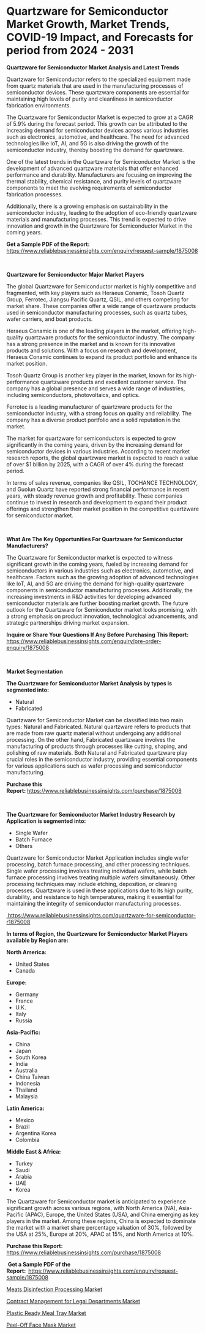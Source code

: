<p><h1>Quartzware for Semiconductor Market Growth, Market Trends, COVID-19 Impact, and Forecasts for period from 2024 - 2031</h1></p><p><strong>Quartzware for Semiconductor Market Analysis and Latest Trends</strong></p>
<p><p>Quartzware for Semiconductor refers to the specialized equipment made from quartz materials that are used in the manufacturing processes of semiconductor devices. These quartzware components are essential for maintaining high levels of purity and cleanliness in semiconductor fabrication environments.</p><p>The Quartzware for Semiconductor Market is expected to grow at a CAGR of 5.9% during the forecast period. This growth can be attributed to the increasing demand for semiconductor devices across various industries such as electronics, automotive, and healthcare. The need for advanced technologies like IoT, AI, and 5G is also driving the growth of the semiconductor industry, thereby boosting the demand for quartzware.</p><p>One of the latest trends in the Quartzware for Semiconductor Market is the development of advanced quartzware materials that offer enhanced performance and durability. Manufacturers are focusing on improving the thermal stability, chemical resistance, and purity levels of quartzware components to meet the evolving requirements of semiconductor fabrication processes.</p><p>Additionally, there is a growing emphasis on sustainability in the semiconductor industry, leading to the adoption of eco-friendly quartzware materials and manufacturing processes. This trend is expected to drive innovation and growth in the Quartzware for Semiconductor Market in the coming years.</p></p>
<p><strong>Get a Sample PDF of the Report:&nbsp;</strong> <a href="https://www.reliablebusinessinsights.com/enquiry/request-sample/1875008">https://www.reliablebusinessinsights.com/enquiry/request-sample/1875008</a></p>
<p>&nbsp;</p>
<p><strong>Quartzware for Semiconductor Major Market Players</strong></p>
<p><p>The global Quartzware for Semiconductor market is highly competitive and fragmented, with key players such as Heraeus Conamic, Tosoh Quartz Group, Ferrotec, Jiangsu Pacific Quartz, QSIL, and others competing for market share. These companies offer a wide range of quartzware products used in semiconductor manufacturing processes, such as quartz tubes, wafer carriers, and boat products.</p><p>Heraeus Conamic is one of the leading players in the market, offering high-quality quartzware products for the semiconductor industry. The company has a strong presence in the market and is known for its innovative products and solutions. With a focus on research and development, Heraeus Conamic continues to expand its product portfolio and enhance its market position.</p><p>Tosoh Quartz Group is another key player in the market, known for its high-performance quartzware products and excellent customer service. The company has a global presence and serves a wide range of industries, including semiconductors, photovoltaics, and optics.</p><p>Ferrotec is a leading manufacturer of quartzware products for the semiconductor industry, with a strong focus on quality and reliability. The company has a diverse product portfolio and a solid reputation in the market.</p><p>The market for quartzware for semiconductors is expected to grow significantly in the coming years, driven by the increasing demand for semiconductor devices in various industries. According to recent market research reports, the global quartzware market is expected to reach a value of over $1 billion by 2025, with a CAGR of over 4% during the forecast period.</p><p>In terms of sales revenue, companies like QSIL, TOCHANCE TECHNOLOGY, and Guolun Quartz have reported strong financial performance in recent years, with steady revenue growth and profitability. These companies continue to invest in research and development to expand their product offerings and strengthen their market position in the competitive quartzware for semiconductor market.</p></p>
<p>&nbsp;</p>
<p><strong>What Are The Key Opportunities For Quartzware for Semiconductor Manufacturers?</strong></p>
<p><p>The Quartzware for Semiconductor market is expected to witness significant growth in the coming years, fueled by increasing demand for semiconductors in various industries such as electronics, automotive, and healthcare. Factors such as the growing adoption of advanced technologies like IoT, AI, and 5G are driving the demand for high-quality quartzware components in semiconductor manufacturing processes. Additionally, the increasing investments in R&D activities for developing advanced semiconductor materials are further boosting market growth. The future outlook for the Quartzware for Semiconductor market looks promising, with a strong emphasis on product innovation, technological advancements, and strategic partnerships driving market expansion.</p></p>
<p><strong>Inquire or Share Your Questions If Any Before Purchasing This Report:</strong> <a href="https://www.reliablebusinessinsights.com/enquiry/pre-order-enquiry/1875008">https://www.reliablebusinessinsights.com/enquiry/pre-order-enquiry/1875008</a></p>
<p>&nbsp;</p>
<p><strong>Market Segmentation</strong></p>
<p><strong>The Quartzware for Semiconductor Market Analysis by types is segmented into:</strong></p>
<p><ul><li>Natural</li><li>Fabricated</li></ul></p>
<p><p>Quartzware for Semiconductor Market can be classified into two main types: Natural and Fabricated. Natural quartzware refers to products that are made from raw quartz material without undergoing any additional processing. On the other hand, Fabricated quartzware involves the manufacturing of products through processes like cutting, shaping, and polishing of raw materials. Both Natural and Fabricated quartzware play crucial roles in the semiconductor industry, providing essential components for various applications such as wafer processing and semiconductor manufacturing.</p></p>
<p><strong>Purchase this Report:&nbsp;</strong><a href="https://www.reliablebusinessinsights.com/purchase/1875008">https://www.reliablebusinessinsights.com/purchase/1875008</a></p>
<p>&nbsp;</p>
<p><strong>The Quartzware for Semiconductor Market Industry Research by Application is segmented into:</strong></p>
<p><ul><li>Single Wafer</li><li>Batch Furnace</li><li>Others</li></ul></p>
<p><p>Quartzware for Semiconductor Market Application includes single wafer processing, batch furnace processing, and other processing techniques. Single wafer processing involves treating individual wafers, while batch furnace processing involves treating multiple wafers simultaneously. Other processing techniques may include etching, deposition, or cleaning processes. Quartzware is used in these applications due to its high purity, durability, and resistance to high temperatures, making it essential for maintaining the integrity of semiconductor manufacturing processes.</p></p>
<p><a href="https://www.reliablebusinessinsights.com/quartzware-for-semiconductor-r1875008">&nbsp;https://www.reliablebusinessinsights.com/quartzware-for-semiconductor-r1875008</a></p>
<p><strong>In terms of Region, the Quartzware for Semiconductor Market Players available by Region are:</strong></p>
<p>
    <p> <strong> North America: </strong>
        <ul>
            <li>United States</li>
            <li>Canada</li>
        </ul>
        </p> 
    <p> <strong> Europe: </strong>
        <ul>
            <li>Germany</li>
            <li>France</li>
            <li>U.K.</li>
            <li>Italy</li>
            <li>Russia</li>
        </ul>
        </p> 
    <p> <strong> Asia-Pacific: </strong>
        <ul>
            <li>China</li>
            <li>Japan</li>
            <li>South Korea</li>
            <li>India</li>
            <li>Australia</li>
            <li>China Taiwan</li>
            <li>Indonesia</li>
            <li>Thailand</li>
            <li>Malaysia</li>
        </ul>
        </p> 
    <p> <strong> Latin America: </strong>
        <ul>
            <li>Mexico</li>
            <li>Brazil</li>
            <li>Argentina Korea</li>
            <li>Colombia</li>
        </ul>
        </p> 
    <p> <strong> Middle East & Africa: </strong>
        <ul>
            <li>Turkey</li>
            <li>Saudi</li>
            <li>Arabia</li>
            <li>UAE</li>
            <li>Korea</li>
        </ul>
    </p>
    </p>
<p><p>The Quartzware for Semiconductor market is anticipated to experience significant growth across various regions, with North America (NA), Asia-Pacific (APAC), Europe, the United States (USA), and China emerging as key players in the market. Among these regions, China is expected to dominate the market with a market share percentage valuation of 30%, followed by the USA at 25%, Europe at 20%, APAC at 15%, and North America at 10%.</p></p>
<p><strong>Purchase this Report: </strong><a href="https://www.reliablebusinessinsights.com/purchase/1875008">https://www.reliablebusinessinsights.com/purchase/1875008</a></p>
<p>&nbsp;<strong>Get a Sample PDF of the Report:&nbsp;&nbsp;</strong><a href="https://www.reliablebusinessinsights.com/enquiry/request-sample/1875008">https://www.reliablebusinessinsights.com/enquiry/request-sample/1875008</a></p>
<p><strong></strong></p>
<p><p><a href="https://www.linkedin.com/pulse/meats-disinfection-processing-market-forecast-global-trends-5sbec">Meats Disinfection Processing Market</a></p><p><a href="https://www.linkedin.com/pulse/contract-management-legal-departments-market-forecasts-trends-hqnyc">Contract Management for Legal Departments Market</a></p><p><a href="https://github.com/Dhjdj3783/Market-Research-Report-List-1/blob/main/plastic-ready-meal-tray-market.md">Plastic Ready Meal Tray Market</a></p><p><a href="https://github.com/awicka1/Market-Research-Report-List-1/blob/main/peel-off-face-mask-market.md">Peel-Off Face Mask Market</a></p></p>